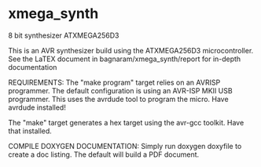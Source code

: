 # xmega_synth
8 bit synthesizer ATXMEGA256D3

This is an AVR synthesizer build using the ATXMEGA256D3 microcontroller. See the LaTEX
document in bagnaram/xmega_synth/report for in-depth documentation

REQUIREMENTS:
The "make program" target relies on an AVRISP programmer. The default configuration
is using an AVR-ISP MKII USB programmer. This uses the avrdude tool to program the micro.
Have avrdude installed!

The "make" target generates a hex target using the avr-gcc toolkit. Have that installed.

COMPILE DOXYGEN DOCUMENTATION:
Simply run doxygen doxyfile to create a doc listing. The default will build a PDF document.

